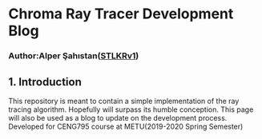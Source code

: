 # Chroma Ray Tracer Development Blog  
### Author:Alper Şahıstan([STLKRv1](https://github.com/STLKRv1)) 

## 1. Introduction  
This repository is meant to contain a simple implementation of the ray tracing algorithm. Hopefully will surpass its humble conception. This page will also be used as a blog to update on the development process. Developed for CENG795 course at METU(2019-2020 Spring Semester)
